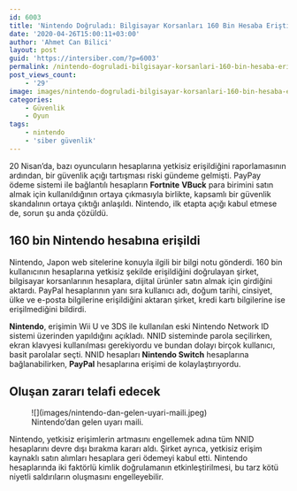 ```yaml
---
id: 6003
title: 'Nintendo Doğruladı: Bilgisayar Korsanları 160 Bin Hesaba Erişti'
date: '2020-04-26T15:00:11+03:00'
author: 'Ahmet Can Bilici'
layout: post
guid: 'https://intersiber.com/?p=6003'
permalink: /nintendo-dogruladi-bilgisayar-korsanlari-160-bin-hesaba-eristi/
post_views_count:
    - '29'
image: images/nintendo-dogruladi-bilgisayar-korsanlari-160-bin-hesaba-eristi.jpeg
categories:
    - Güvenlik
    - Oyun
tags:
    - nintendo
    - 'siber güvenlik'
---
```


20 Nisan’da, bazı oyuncuların hesaplarına yetkisiz erişildiğini raporlamasının ardından, bir güvenlik açığı tartışması riski gündeme gelmişti. PayPay ödeme sistemi ile bağlantılı hesapların **Fortnite** **VBuck** para birimini satın almak için kullanıldığının ortaya çıkmasıyla birlikte, kapsamlı bir güvenlik skandalının ortaya çıktığı anlaşıldı. Nintendo, ilk etapta açığı kabul etmese de, sorun şu anda çözüldü.

## 160 bin Nintendo hesabına erişildi

Nintendo, Japon web sitelerine konuyla ilgili bir bilgi notu gönderdi. 160 bin kullanıcının hesaplarına yetkisiz şekilde erişildiğini doğrulayan şirket, bilgisayar korsanlarının hesaplara, dijital ürünler satın almak için girdiğini aktardı. PayPal hesaplarının yanı sıra kullanıcı adı, doğum tarihi, cinsiyet, ülke ve e-posta bilgilerine erişildiğini aktaran şirket, kredi kartı bilgilerine ise erişilmediğini bildirdi.

**Nintendo**, erişimin Wii U ve 3DS ile kullanılan eski Nintendo Network ID sistemi üzerinden yapıldığını açıkladı. NNID sisteminde parola seçilirken, ekran klavyesi kullanılması gerekiyordu ve bundan dolayı birçok kullanıcı, basit parolalar seçti. NNID hesapları **Nintendo Switch** hesaplarına bağlanabilirken, **PayPal** hesaplarına erişimi de kolaylaştırıyordu.

## Oluşan zararı telafi edecek

<figure class="wp-block-image size-large">![](images/nintendo-dan-gelen-uyari-maili.jpeg)<figcaption>Nintendo’dan gelen uyarı maili.</figcaption></figure>Nintendo, yetkisiz erişimlerin artmasını engellemek adına tüm NNID hesaplarını devre dışı bırakma kararı aldı. Şirket ayrıca, yetkisiz erişim kaynaklı satın alımları hesaplara geri ödemeyi kabul etti. Nintendo hesaplarında iki faktörlü kimlik doğrulamanın etkinleştirilmesi, bu tarz kötü niyetli saldırıların oluşmasını engelleyebilir.